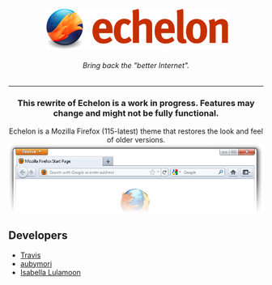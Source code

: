 <p align="center">
    <img src="images/echelon.png" alt="Echelon logo">
    <h6 align="center"><i>Bring back the "better Internet".</i></h6>
    
</p>

___

<h3 align="center">
<b>This rewrite of Echelon is a work in progress. Features may change and might not be fully functional.</b>
</h3>

<p align="center">
  Echelon is a Mozilla Firefox (115-latest) theme that restores the look and feel of older versions.

  <img src="images/preview.png" alt="Echelon logo">
</p>

## Developers
* [Travis](https://github.com/travy-patty/)
* [aubymori](https://github.com/aubymori) 
* [Isabella Lulamoon](https://github.com/kawapure/)
